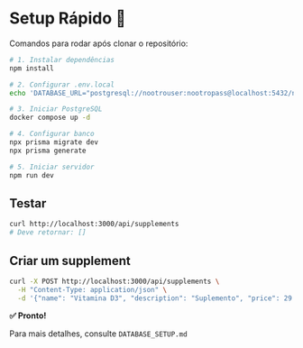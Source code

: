 # Setup Rápido 🚀

Comandos para rodar após clonar o repositório:

```bash
# 1. Instalar dependências
npm install

# 2. Configurar .env.local
echo 'DATABASE_URL="postgresql://nootrouser:nootropass@localhost:5432/nootrodb"' > .env.local

# 3. Iniciar PostgreSQL
docker compose up -d

# 4. Configurar banco
npx prisma migrate dev
npx prisma generate

# 5. Iniciar servidor
npm run dev
```

## Testar
```bash
curl http://localhost:3000/api/supplements
# Deve retornar: []
```

## Criar um supplement
```bash
curl -X POST http://localhost:3000/api/supplements \
  -H "Content-Type: application/json" \
  -d '{"name": "Vitamina D3", "description": "Suplemento", "price": 29.99}'
```

**✅ Pronto!** 

Para mais detalhes, consulte `DATABASE_SETUP.md` 